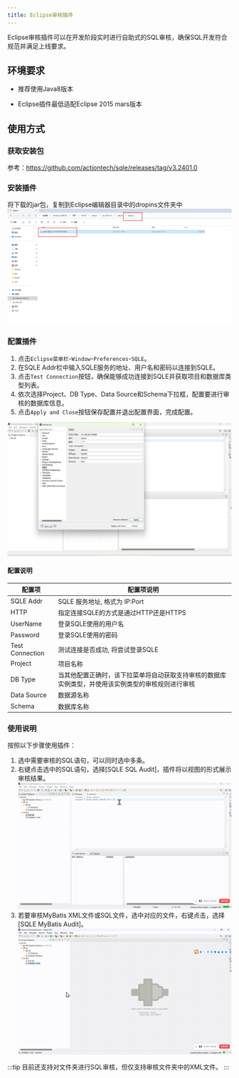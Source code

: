 ```yaml
---
title: Eclipse审核插件
---
```


Eclipse审核插件可以在开发阶段实时进行自助式的SQL审核，确保SQL开发符合规范并满足上线要求。

## 环境要求

* 推荐使用Java8版本

* Eclipse插件最低适配Eclipse 2015 mars版本

## 使用方式

### 获取安装包
参考：https://github.com/actiontech/sqle/releases/tag/v3.2401.0

### 安装插件
将下载的jar包，复制到Eclipse编辑器目录中的dropins文件夹中
![eclipse-install](img/eclipse-install.png)

### 配置插件
1. 点击`Eclipse菜单栏`-`Window`-`Preferences`-`SQLE`。
2. 在SQLE Addr栏中输入SQLE服务的地址、用户名和密码以连接到SQLE。
3. 点击`Test Connection`按钮，确保能够成功连接到SQLE并获取项目和数据库类型列表。
4. 依次选择Project、DB Type、Data Source和Schema下拉框，配置要进行审核的数据库信息。
5. 点击`Apply and Close`按钮保存配置并退出配置界面，完成配置。

![eclipse-install-edit](img/eclipse-install-edit.png)

#### 配置说明

| 配置项             | 配置项说明                                            |
|-----------------|--------------------------------------------------|
| SQLE Addr       | SQLE 服务地址, 格式为 IP:Port                           |
| HTTP       | 指定连接SQLE的方式是通过HTTP还是HTTPS                         |
| UserName        | 登录SQLE使用的用户名                                     |
| Password        | 登录SQLE使用的密码                                      |
| Test Connection | 测试连接是否成功, 将尝试登录SQLE                               |
| Project         | 项目名称                                             |
| DB Type         | 当其他配置正确时，该下拉菜单将自动获取支持审核的数据库实例类型，并使用该实例类型的审核规则进行审核 |
| Data Source     | 数据源名称                                            |
| Schema          | 数据库名称                                            |



### 使用说明
按照以下步骤使用插件：

1. 选中需要审核的SQL语句，可以同时选中多条。
2. 右键点击选中的SQL语句，选择[SQLE SQL Audit]，插件将以视图的形式展示审核结果。
![eclipseaudit1](img/eclipseaudit1.gif)
1. 若要审核MyBatis XML文件或SQL文件，选中对应的文件，右键点击，选择[SQLE MyBatis Audit]。
![eclipseauditxml](img/eclipseauditxml.gif)

:::tip
目前还支持对文件夹进行SQL审核，但仅支持审核文件夹中的XML文件。
:::

